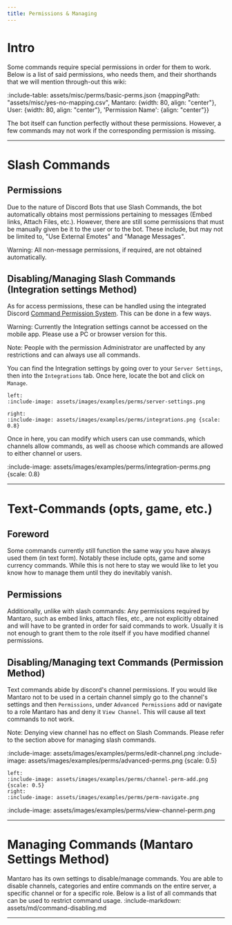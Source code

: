 ```yaml
---
title: Permissions & Managing
---
```


# Intro
Some commands require special permissions in order for them to work. Below is a list of said permissions, who needs them, and
their shorthands that we will mention through-out this wiki:

:include-table: assets/misc/perms/basic-perms.json {mappingPath: "assets/misc/yes-no-mapping.csv", Mantaro: {width: 80, align: "center"}, User: {width: 80, align: "center"}, 'Permission Name': {align: "center"}}

The bot itself can function perfectly without these permissions. 
However, a few commands may not work if the corresponding permission is missing.

---

# Slash Commands

## Permissions

Due to the nature of Discord Bots that use Slash Commands, the bot automatically obtains most permissions pertaining to messages (Embed links, Attach Files, etc.). 
However, there are still some permissions that must be manually given be it to the user or to the bot. These include, but may not
be limited to, "Use External Emotes" and "Manage Messages".

Warning: All non-message permissions, if required, are not obtained automatically.

## Disabling/Managing Slash Commands (Integration settings Method)
As for access permissions, these can be handled using the integrated Discord [Command Permission System](https://support.discord.com/hc/en-us/articles/4644915651095-Command-Permissions). This can be done in a few ways.

Warning: Currently the Integration settings cannot be accessed on the mobile app. Please use a PC or browser version for this.

Note: People with the permission Administrator are unaffected by any restrictions and can always use all commands.

You can find the Integration settings by going over to your `Server Settings`, then into the `Integrations` tab. Once here, locate the bot and click on `Manage`.

```columns
left:
:include-image: assets/images/examples/perms/server-settings.png

right:
:include-image: assets/images/examples/perms/integrations.png {scale: 0.8}
```
Once in here, you can modify which users can use commands, which channels allow commands, as well as choose which commands are allowed to either channel or users.


:include-image: assets/images/examples/perms/integration-perms.png {scale: 0.8}

---

# Text-Commands (opts, game, etc.)

## Foreword

Some commands currently still function the same way you have always used them (in text form). Notably these
include opts, game and some currency commands. While this is not here to stay we would like to let you know how
to manage them until they do inevitably vanish.

## Permissions

Additionally, unlike with slash commands: Any permissions required by Mantaro, such as embed links, attach files, etc.,
are not explicitly obtained and will have to be granted in order for said commands to work. Usually it is not
enough to grant them to the role itself if you have modified channel permissions.

## Disabling/Managing text Commands (Permission Method)

Text commands abide by discord's channel permissions. If you would like Mantaro not to be used in a certain channel simply
go to the channel's settings and then `Permissions`, under `Advanced Permissions` add or navigate to a role Mantaro has
and deny it `View Channel`. This will cause all text commands to not work.

Note: Denying view channel has no effect on Slash Commands. Please refer to the section above for managing
slash commands.

:include-image: assets/images/examples/perms/edit-channel.png
:include-image: assets/images/examples/perms/advanced-perms.png {scale: 0.5}

```columns
left:
:include-image: assets/images/examples/perms/channel-perm-add.png {scale: 0.5}
right:
:include-image: assets/images/examples/perms/perm-navigate.png
```

:include-image: assets/images/examples/perms/view-channel-perm.png

---

# Managing Commands (Mantaro Settings Method)

Mantaro has its own settings to disable/manage commands. You are able to disable channels, categories and entire commands
on the entire server, a specific channel or for a specific role. Below is a list of all commands that can be used
to restrict command usage.
:include-markdown: assets/md/command-disabling.md

---

